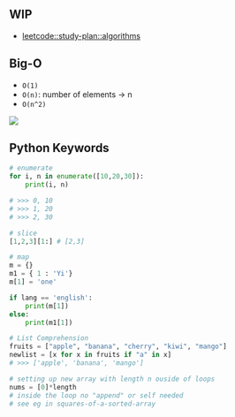 ## WIP
- [leetcode::study-plan::algorithms](https://leetcode-cn.com/study-plan/algorithms/?progress=2t9i8es)

## Big-O
- `O(1)`
- `O(n)`: number of elements -> n
- `O(n^2)`

![](https://cdn-media-1.freecodecamp.org/images/1*KfZYFUT2OKfjekJlCeYvuQ.jpeg)

## Python Keywords
```python
# enumerate
for i, n in enumerate([10,20,30]): 
    print(i, n)

# >>> 0, 10
# >>> 1, 20
# >>> 2, 30
```

```python
# slice
[1,2,3][1:] # [2,3]
```

```python
# map
m = {}
m1 = { 1 : 'Yi'}
m[1] = 'one'

if lang == 'english':
    print(m[1])
else:
    print(m1[1])
```

```python
# List Comprehension
fruits = ["apple", "banana", "cherry", "kiwi", "mango"]
newlist = [x for x in fruits if "a" in x]
# >>> ['apple', 'banana', 'mango']
```
```python
# setting up new array with length n ouside of loops 
nums = [0]*length
# inside the loop no "append" or self needed
# see eg in squares-of-a-sorted-array
```